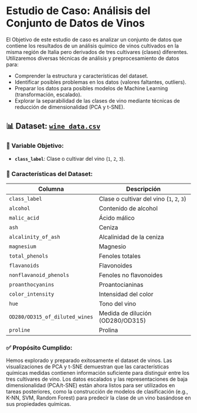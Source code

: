 # Estudio de Caso: Análisis del Conjunto de Datos de Vinos

El Objetivo de este estudio de caso es analizar un conjunto de datos que contiene los resultados de un análisis químico de vinos cultivados en la misma región de Italia pero derivados de tres cultivares (clases) diferentes. Utilizaremos diversas técnicas de análisis y preprocesamiento de datos para:
- Comprender la estructura y características del dataset.
- Identificar posibles problemas en los datos (valores faltantes, outliers).
- Preparar los datos para posibles modelos de Machine Learning (transformación, escalado).
- Explorar la separabilidad de las clases de vino mediante técnicas de reducción de dimensionalidad (PCA y t-SNE).

## 📊 Dataset: [`wine_data.csv`](https://www.kaggle.com/datasets/biyazejaan/wine-datacsv)

### 🎯 Variable Objetivo:
- **`class_label`**: Clase o cultivar del vino (`1`, `2`, `3`).


### 🍷 Características del Dataset:

| Columna                          | Descripción                                                   |
|----------------------------------|----------------------------------------------------------------|
| `class_label`                    | Clase o cultivar del vino (`1`, `2`, `3`)  |
| `alcohol`                        | Contenido de alcohol                                           |
| `malic_acid`                     | Ácido málico                                                   |
| `ash`                            | Ceniza                                                         |
| `alcalinity_of_ash`              | Alcalinidad de la ceniza                                       |
| `magnesium`                      | Magnesio                                                       |
| `total_phenols`                  | Fenoles totales                                                |
| `flavanoids`                     | Flavonoides                                                    |
| `nonflavanoid_phenols`           | Fenoles no flavonoides                                         |
| `proanthocyanins`                | Proantocianinas                                                |
| `color_intensity`                | Intensidad del color                                           |
| `hue`                            | Tono del vino                                                  |
| `OD280/OD315_of_diluted_wines`  | Medida de dilución (OD280/OD315)                               |
| `proline`                        | Prolina                                                        |

### ✅ Propósito Cumplido:

Hemos explorado y preparado exitosamente el dataset de vinos. Las visualizaciones de PCA y t-SNE demuestran que las características químicas medidas contienen información suficiente para distinguir entre los tres cultivares de vino. Los datos escalados y las representaciones de baja dimensionalidad (PCA/t-SNE) están ahora listos para ser utilizados en tareas posteriores, como la construcción de modelos de clasificación (e.g., K-NN, SVM, Random Forest) para predecir la clase de un vino basándose en sus propiedades químicas.
